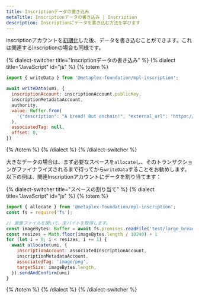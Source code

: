 ```yaml
---
title: Inscriptionデータの書き込み
metaTitle: Inscriptionデータの書き込み | Inscription
description: Inscriptionにデータを書き込む方法を学びます
---
```


inscriptionアカウントを[初期化](initialize)した後、データを書き込むことができます。これは関連するinscriptionの場合も同様です。

{% dialect-switcher title="Inscriptionデータの書き込み" %}
{% dialect title="JavaScript" id="js" %}
{% totem %}

```js
import { writeData } from '@metaplex-foundation/mpl-inscription';

await writeData(umi, {
  inscriptionAccount: inscriptionAccount.publicKey,
  inscriptionMetadataAccount,
  authority,
  value: Buffer.from(
    '{"description": "A bread! But onchain!", "external_url": "https://breadheads.io"}'
  ),
  associatedTag: null,
  offset: 0,
})
```
{% /totem %}
{% /dialect %}
{% /dialect-switcher %}


大きなデータの場合は、まず必要なスペースを`allocate`し、そのトランザクションがファイナライズされるまで待ってから`writeData`することをお勧めします。以下の例は、関連Inscriptionアカウントにデータを割り当てます：

{% dialect-switcher title="スペースの割り当て" %}
{% dialect title="JavaScript" id="js" %}
{% totem %}

```js
import { allocate } from '@metaplex-foundation/mpl-inscription';
const fs = require('fs');

// 画像ファイルを開いて、生バイトを取得します。
const imageBytes: Buffer = await fs.promises.readFile('test/large_bread.png')
const resizes = Math.floor(imageBytes.length / 10240) + 1
for (let i = 0; i < resizes; i += 1) {
  await allocate(umi, {
    inscriptionAccount: associatedInscriptionAccount,
    inscriptionMetadataAccount,
    associatedTag: 'image/png',
    targetSize: imageBytes.length,
  }).sendAndConfirm(umi)
}
```
{% /totem %}
{% /dialect %}
{% /dialect-switcher %}